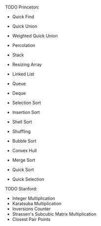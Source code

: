 TODO Princeton:
- Quick Find
- Quick Union
- Weighted Quick Union
- Percolation

- Stack
- Resizing Array
- Linked List
- Queue
- Deque

- Selection Sort
- Insertion Sort
- Shell Sort
- Shuffling
- Bubble Sort
- Convex Hull

- Merge Sort
- Quick Sort
- Quick Selection



TODO Stanford:
- Integer Multiplication
- Karatsuba Multiplication
- Inversions Counter
- Strassen's Subcubic Matrix Multiplication
- Closest Pair Points
